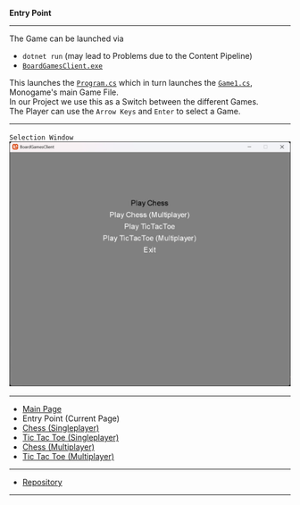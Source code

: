 **Entry Point**

---

The Game can be launched via
- `dotnet run` (may lead to Problems due to the Content Pipeline)
- [`BoardGamesClient.exe`](../../BoardGames/BoardGamesClient/bin/Debug/net8.0/)

This launches the [`Program.cs`](../../BoardGames/BoardGamesClient/Program.cs) which in turn launches the [`Game1.cs`](../../BoardGames/BoardGamesClient/Game1.cs), Monogame's main Game File.\
In our Project we use this as a Switch between the different Games.\
The Player can use the `Arrow Keys` and `Enter` to select a Game.

---

`Selection Window`
![Options after launching the Game](../../Resources/Images/01_entry.jpg)

---

- [Main Page](../Pages/ENTRY.md)
- Entry Point (Current Page)
- [Chess (Singleplayer)](./CHESS.md)
- [Tic Tac Toe (Singleplayer)](./TTT.md)
- [Chess (Multiplayer)](.CHESSMP.md)
- [Tic Tac Toe (Multiplayer)](./TTTMP.md)

---

- [Repository](../../)

---